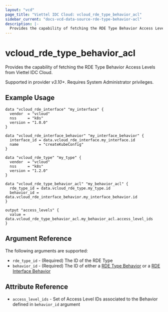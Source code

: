 ```yaml
---
layout: "vcd"
page_title: "Viettel IDC Cloud: vcloud_rde_type_behavior_acl"
sidebar_current: "docs-vcd-data-source-rde-type-behavior-acl"
description: |-
  Provides the capability of fetching the RDE Type Behavior Access Levels from Viettel IDC Cloud.
---
```


# vcloud\_rde\_type\_behavior\_acl

Provides the capability of fetching the RDE Type Behavior Access Levels from Viettel IDC Cloud.

Supported in provider *v3.10+*. Requires System Administrator privileges.

## Example Usage

```hcl
data "vcloud_rde_interface" "my_interface" {
  vendor  = "vcloud"
  nss     = "k8s"
  version = "1.0.0"
}

data "vcloud_rde_interface_behavior" "my_interface_behavior" {
  interface_id = data.vcloud_rde_interface.my_interface.id
  name         = "createKubeConfig"
}

data "vcloud_rde_type" "my_type" {
  vendor  = "vcloud"
  nss     = "k8s"
  version = "1.2.0"
}

data "vcloud_rde_type_behavior_acl" "my_behavior_acl" {
  rde_type_id = data.vcloud_rde_type.my_type.id
  behavior_id = data.vcloud_rde_interface_behavior.my_interface_behavior.id
}

output "access_levels" {
  value = data.vcloud_rde_type_behavior_acl.my_behavior_acl.access_level_ids
}

```

## Argument Reference

The following arguments are supported:

* `rde_type_id` - (Required) The ID of the RDE Type
* `behavior_id` - (Required) The ID of either a [RDE Type Behavior](/providers/terraform-viettelidc/vcloud/latest/docs/resources/rde_type_behavior)
  or a [RDE Interface Behavior](/providers/terraform-viettelidc/vcloud/latest/docs/resources/rde_interface_behavior)

## Attribute Reference

* `access_level_ids` - Set of Access Level IDs associated to the Behavior defined in `behavior_id` argument
